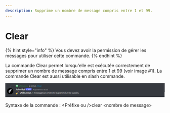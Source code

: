 ```yaml
---
description: Supprime un nombre de message compris entre 1 et 99.
---
```


# Clear

{% hint style="info" %}
Vous devez avoir la permission de gérer les messages pour utiliser cette commande.
{% endhint %}

La commande Clear permet lorsqu'elle est exécutée correctement de supprimer un nombre de message compris entre 1 et 99 (voir image #1). La commande Clear est aussi utilisable en slash commande.

![Image #1](../../../.gitbook/assets/Clear.png)

Syntaxe de la commande : \<Préfixe ou />clear \<nombre de message>
